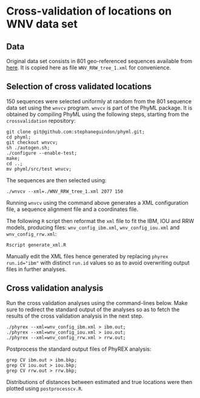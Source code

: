 
# Cross-validation of locations on WNV data set

## Data

Original data set consists in 801 geo-referenced sequences available from [here](https://github.com/sdellicour/wnv_north_america/blob/master/Scripts_%26_data/Continuous_phylogeographic_analyses/WNV_RRW_tree_1.xml).
It is copied here as file `WNV_RRW_tree_1.xml` for convenience.

## Selection of cross validated locations

150 sequences were selected uniformly at random from the 801 sequence data set using the `wnvcv` program.
`wnvcv` is part of the PhyML package. It is obtained by compiling PhyML using the following steps,
starting from the `crossvalidation` repository:

```
git clone git@github.com:stephaneguindon/phyml.git;
cd phyml;
git checkout wnvcv;
sh ./autogen.sh;
./configure --enable-test;
make;
cd ..;
mv phyml/src/test wnvcv;
```
The sequences are then selected using:
```
./wnvcv --xml=./WNV_RRW_tree_1.xml 2077 150
```

Running `wnvcv` using the command above generates a XML configuration file,
a sequence alignment file and a coordinates file.

The following `R` script then reformat the `xml` file to fit the IBM, IOU and RRW
models, producing files: `wnv_config_ibm.xml`, `wnv_config_iou.xml` and `wnv_config_rrw.xml`:
```
Rscript generate_xml.R
```
Manually edit the XML files hence generated by replacing `phyrex run.id="ibm"` with distinct `run.id` values so as to avoid overwriting output files in further analyses. 

## Cross validation analysis


Run the cross validation analyses using the command-lines below. Make sure to redirect the standard output of the analyses so as to fetch the results of the cross validation analysis in the next step.
```
./phyrex --xml=wnv_config_ibm.xml > ibm.out;
./phyrex --xml=wnv_config_iou.xml > iou.out;
./phyrex --xml=wnv_config_rrw.xml > rrw.out;
```

Postprocess the standard output files of PhyREX analysis:
```
grep CV ibm.out > ibm.bkp;
grep CV iou.out > iou.bkp;
grep CV rrw.out > rrw.bkp;
```

Distributions of distances between estimated and true locations were then plotted using `postprocesscv.R`.

